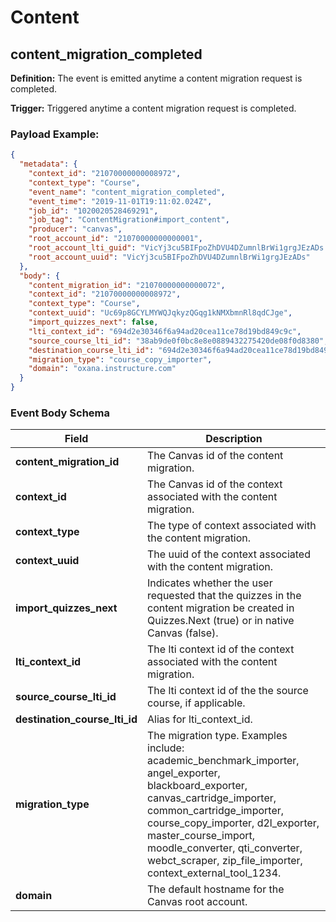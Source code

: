 Content
==============

<h2 id="content_migration_completed">content_migration_completed</h2>

**Definition:** The event is emitted anytime a content migration request is completed.

**Trigger:** Triggered anytime a content migration request is completed.




### Payload Example:

```json
{
  "metadata": {
    "context_id": "21070000000008972",
    "context_type": "Course",
    "event_name": "content_migration_completed",
    "event_time": "2019-11-01T19:11:02.024Z",
    "job_id": "1020020528469291",
    "job_tag": "ContentMigration#import_content",
    "producer": "canvas",
    "root_account_id": "21070000000000001",
    "root_account_lti_guid": "VicYj3cu5BIFpoZhDVU4DZumnlBrWi1grgJEzADs.oxana.instructure.com",
    "root_account_uuid": "VicYj3cu5BIFpoZhDVU4DZumnlBrWi1grgJEzADs"
  },
  "body": {
    "content_migration_id": "21070000000000072",
    "context_id": "21070000000008972",
    "context_type": "Course",
    "context_uuid": "Uc69p8GCYLMYWQJqkyzQGqg1kNMXbmnRl8qdCJge",
    "import_quizzes_next": false,
    "lti_context_id": "694d2e30346f6a94ad20cea11ce78d19bd849c9c",
    "source_course_lti_id": "38ab9de0f0bc8e8e0889432275420de08f0d8380",
    "destination_course_lti_id": "694d2e30346f6a94ad20cea11ce78d19bd849c9c",
    "migration_type": "course_copy_importer",
    "domain": "oxana.instructure.com"
  }
}
```




### Event Body Schema

| Field | Description |
|-|-|
| **content_migration_id** | The Canvas id of the content migration. |
| **context_id** | The Canvas id of the context associated with the content migration. |
| **context_type** | The type of context associated with the content migration. |
| **context_uuid** | The uuid of the context associated with the content migration. |
| **import_quizzes_next** | Indicates whether the user requested that the quizzes in the content migration be created in Quizzes.Next (true) or in native Canvas (false). |
| **lti_context_id** | The lti context id of the context associated with the content migration. |
| **source_course_lti_id** | The lti context id of the the source course, if applicable. |
| **destination_course_lti_id** | Alias for lti_context_id. |
| **migration_type** | The migration type. Examples include: academic_benchmark_importer, angel_exporter, blackboard_exporter, canvas_cartridge_importer, common_cartridge_importer, course_copy_importer, d2l_exporter, master_course_import, moodle_converter, qti_converter, webct_scraper, zip_file_importer, context_external_tool_1234. |
| **domain** | The default hostname for the Canvas root account. |



